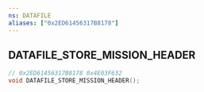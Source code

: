```yaml
---
ns: DATAFILE
aliases: ["0x2ED61456317B8178"]
---
```

## DATAFILE_STORE_MISSION_HEADER

```c
// 0x2ED61456317B8178 0x4E03F632
void DATAFILE_STORE_MISSION_HEADER();
```

